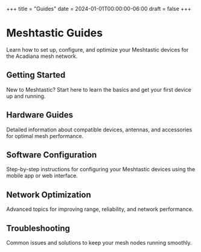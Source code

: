 +++
title = "Guides"
date = 2024-01-01T00:00:00-06:00
draft = false
+++

# Meshtastic Guides

Learn how to set up, configure, and optimize your Meshtastic devices for the Acadiana mesh network.

## Getting Started

New to Meshtastic? Start here to learn the basics and get your first device up and running.

## Hardware Guides

Detailed information about compatible devices, antennas, and accessories for optimal mesh performance.

## Software Configuration

Step-by-step instructions for configuring your Meshtastic devices using the mobile app or web interface.

## Network Optimization

Advanced topics for improving range, reliability, and network performance.

## Troubleshooting

Common issues and solutions to keep your mesh nodes running smoothly.


